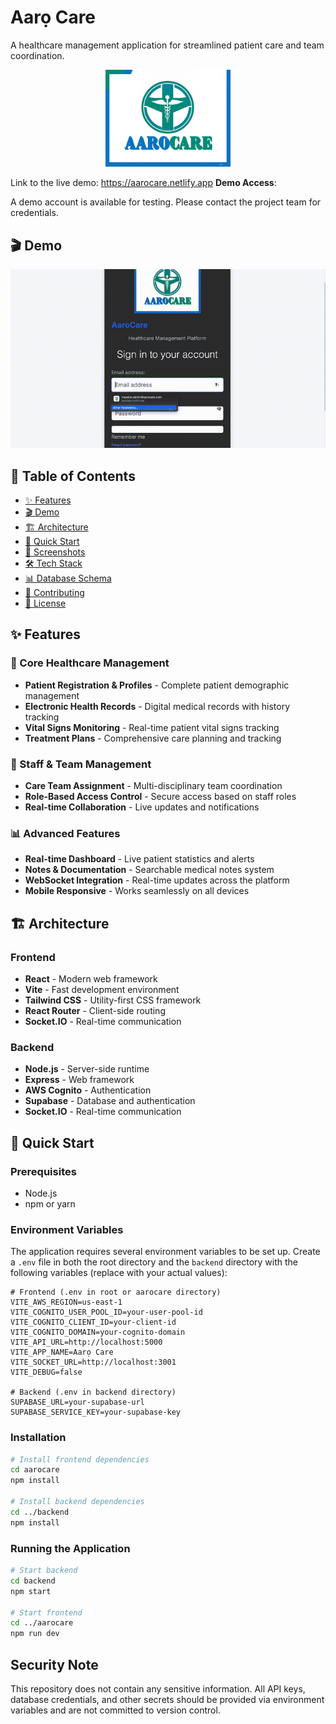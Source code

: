 # Aarọ Care

A healthcare management application for streamlined patient care and team coordination.

<div align="center">
  <img src="./aarocare/src/components/auth/Logo.jpeg" alt="AaroCare Logo" width="200"/>
</div>

Link to the live demo: https://aarocare.netlify.app
**Demo Access**:

A demo account is available for testing. Please contact the project team for credentials.



## 🎬 Demo
![AaroCare Demo](./demos/ezgif.com-crop.gif)

## 📖 Table of Contents
- [✨ Features](#features)
- [🎬 Demo](#demo)
- [🏗️ Architecture](#architecture)
- [🚀 Quick Start](#quick-start)
- [📱 Screenshots](#screenshots)
- [🛠️ Tech Stack](#tech-stack)
- [📊 Database Schema](#database-schema)
- [🤝 Contributing](#contributing)
- [📄 License](#license)

## ✨ Features

### 🏥 Core Healthcare Management
- **Patient Registration & Profiles** - Complete patient demographic management
- **Electronic Health Records** - Digital medical records with history tracking
- **Vital Signs Monitoring** - Real-time patient vital signs tracking
- **Treatment Plans** - Comprehensive care planning and tracking

### 👥 Staff & Team Management
- **Care Team Assignment** - Multi-disciplinary team coordination
- **Role-Based Access Control** - Secure access based on staff roles
- **Real-time Collaboration** - Live updates and notifications

### 📊 Advanced Features
- **Real-time Dashboard** - Live patient statistics and alerts
- **Notes & Documentation** - Searchable medical notes system
- **WebSocket Integration** - Real-time updates across the platform
- **Mobile Responsive** - Works seamlessly on all devices

## 🏗️ Architecture

### Frontend
- **React** - Modern web framework
- **Vite** - Fast development environment
- **Tailwind CSS** - Utility-first CSS framework
- **React Router** - Client-side routing
- **Socket.IO** - Real-time communication

### Backend
- **Node.js** - Server-side runtime
- **Express** - Web framework
- **AWS Cognito** - Authentication
- **Supabase** - Database and authentication
- **Socket.IO** - Real-time communication

## 🚀 Quick Start

### Prerequisites

- Node.js
- npm or yarn

### Environment Variables

The application requires several environment variables to be set up. Create a `.env` file in both the root directory and the `backend` directory with the following variables (replace with your actual values):

```
# Frontend (.env in root or aarocare directory)
VITE_AWS_REGION=us-east-1
VITE_COGNITO_USER_POOL_ID=your-user-pool-id
VITE_COGNITO_CLIENT_ID=your-client-id
VITE_COGNITO_DOMAIN=your-cognito-domain
VITE_API_URL=http://localhost:5000
VITE_APP_NAME=Aarọ Care
VITE_SOCKET_URL=http://localhost:3001
VITE_DEBUG=false

# Backend (.env in backend directory)
SUPABASE_URL=your-supabase-url
SUPABASE_SERVICE_KEY=your-supabase-key
```

### Installation

```bash
# Install frontend dependencies
cd aarocare
npm install

# Install backend dependencies
cd ../backend
npm install
```

### Running the Application

```bash
# Start backend
cd backend
npm start

# Start frontend
cd ../aarocare
npm run dev
```

## Security Note

This repository does not contain any sensitive information. All API keys, database credentials, and other secrets should be provided via environment variables and are not committed to version control.
